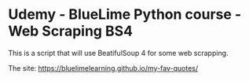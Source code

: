 # Udemy - BlueLime Python course - Web Scraping BS4

This is a script that will use BeatifulSoup 4 for some web scrapping.

The site: https://bluelimelearning.github.io/my-fav-quotes/
